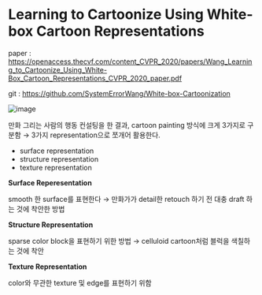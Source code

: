 # Learning to Cartoonize Using White-box Cartoon Representations
paper : https://openaccess.thecvf.com/content_CVPR_2020/papers/Wang_Learning_to_Cartoonize_Using_White-Box_Cartoon_Representations_CVPR_2020_paper.pdf


git : https://github.com/SystemErrorWang/White-box-Cartoonization

![image](https://user-images.githubusercontent.com/71298482/147909527-30cf4d28-5319-4ef9-9d06-c0160652e1de.png)


만화 그리는 사람의 행동 컨설팅을 한 결과, cartoon painting 방식에 크게 3가지로 구분함 → 3가지 representation으로 쪼개어 활용한다.

- surface representation
- structure representation
- texture representation

**Surface Reperesentation**

smooth 한 surface를 표현한다 → 만화가가 detail한 retouch 하기 전 대충 draft 하는 것에 착안한 방법

**Structure Representation**

sparse color block을 표현하기 위한 방법 → celluloid cartoon처럼 블럭을 색칠하는 것에 착안

**Texture Representation**

color와 무관한 texture 및 edge를 표현하기 위함

